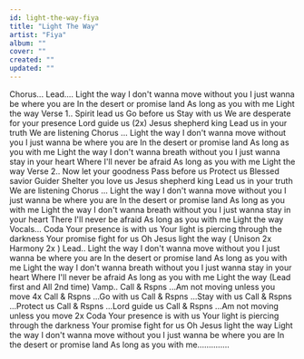 ```yaml
---
id: light-the-way-fiya
title: "Light The Way"
artist: "Fiya"
album: ""
cover: ""
created: ""
updated: ""
---
```


Chorus...
Lead....
Light the way
I don't wanna move without you
I just wanna be where you are
In the desert or promise land
As long as you with me
Light the way
Verse 1..
Spirit lead us
Go before us
Stay with us
We are desperate for your presence
Lord guide us (2x)
Jesus shepherd king
Lead us in your truth
We are listening
Chorus ...
Light the way
I don't wanna move without you
I just wanna be where you are
In the desert or promise land
As long as you with me
Light the way
I don't wanna breath without you
I just wanna stay in your heart
Where I'll never be afraid
As long as you with me
Light the way
Verse 2..
Now let your goodness
Pass before us
Protect us
Blessed savior
Guider Shelter you love us
Jesus shepherd king
Lead us in your truth
We are listening
Chorus ...
Light the way
I don't wanna move without you
I just wanna be where you are
In the desert or promise land
As long as you with me
Light the way
I don't wanna breath without you
I just wanna stay in your heart
There I'll never be afraid
As long as you with me
Light the way
Vocals...
Coda
Your presence is with us
Your light is piercing through the darkness
Your promise fight for us
Oh Jesus light the way ( Unison 2x Harmony 2x )
Lead..
Light the way
I don't wanna move without you
I just wanna be where you are
In the desert or promise land
As long as you with me
Light the way
I don't wanna breath without you
I just wanna stay in your heart
Where I'll never be afraid
As long as you with me
Light the way (Lead first and All 2nd time)
Vamp..
Call & Rspns ...Am not moving unless you move 4x
Call & Rspns ...Go with us
Call & Rspns ...Stay with us
Call & Rspns ...Protect us
Call & Rspns ...Lord guide us
Call & Rspns ...Am not moving unless you move 2x
Coda
Your presence is with us
Your light is piercing through the darkness
Your promise fight for us
Oh Jesus light the way
Light the way
I don't wanna move without you
I just wanna be where you are
In the desert or promise land
As long as you with me..............